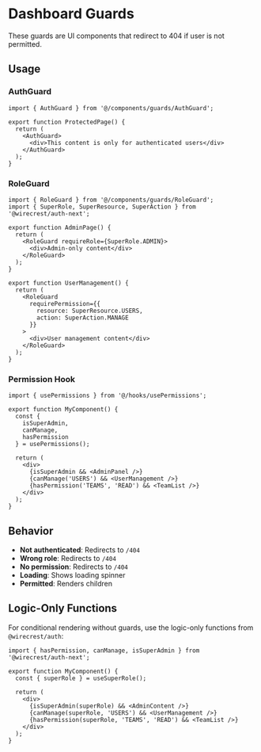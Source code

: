 # Dashboard Guards

These guards are UI components that redirect to 404 if user is not permitted.

## Usage

### **AuthGuard**
```tsx
import { AuthGuard } from '@/components/guards/AuthGuard';

export function ProtectedPage() {
  return (
    <AuthGuard>
      <div>This content is only for authenticated users</div>
    </AuthGuard>
  );
}
```

### **RoleGuard**
```tsx
import { RoleGuard } from '@/components/guards/RoleGuard';
import { SuperRole, SuperResource, SuperAction } from '@wirecrest/auth-next';

export function AdminPage() {
  return (
    <RoleGuard requireRole={SuperRole.ADMIN}>
      <div>Admin-only content</div>
    </RoleGuard>
  );
}

export function UserManagement() {
  return (
    <RoleGuard 
      requirePermission={{
        resource: SuperResource.USERS,
        action: SuperAction.MANAGE
      }}
    >
      <div>User management content</div>
    </RoleGuard>
  );
}
```

### **Permission Hook**
```tsx
import { usePermissions } from '@/hooks/usePermissions';

export function MyComponent() {
  const { 
    isSuperAdmin, 
    canManage, 
    hasPermission 
  } = usePermissions();

  return (
    <div>
      {isSuperAdmin && <AdminPanel />}
      {canManage('USERS') && <UserManagement />}
      {hasPermission('TEAMS', 'READ') && <TeamList />}
    </div>
  );
}
```

## Behavior

- **Not authenticated**: Redirects to `/404`
- **Wrong role**: Redirects to `/404`
- **No permission**: Redirects to `/404`
- **Loading**: Shows loading spinner
- **Permitted**: Renders children

## Logic-Only Functions

For conditional rendering without guards, use the logic-only functions from `@wirecrest/auth`:

```tsx
import { hasPermission, canManage, isSuperAdmin } from '@wirecrest/auth-next';

export function MyComponent() {
  const { superRole } = useSuperRole();
  
  return (
    <div>
      {isSuperAdmin(superRole) && <AdminContent />}
      {canManage(superRole, 'USERS') && <UserManagement />}
      {hasPermission(superRole, 'TEAMS', 'READ') && <TeamList />}
    </div>
  );
}
```
